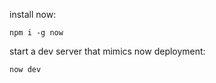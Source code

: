 install now:       
```
npm i -g now
```

start a dev server that mimics now deployment:
```
now dev
```